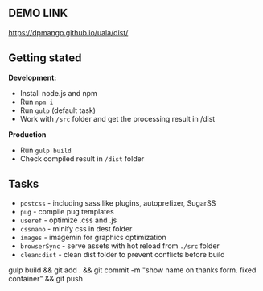 ## DEMO LINK
https://dpmango.github.io/uala/dist/

## Getting stated
__Development:__
- Install node.js and npm
- Run `npm i`
- Run `gulp` (default task)
- Work with `/src` folder and get the processing result in /dist

__Production__
- Run `gulp build`
- Check compiled result in `/dist` folder

## Tasks
- `postcss` - including sass like plugins, autoprefixer, SugarSS
- `pug` - compile pug templates
- `useref` - optimize .css and .js
- `cssnano` - minify css in dest folder
- `images` - imagemin for graphics optimization
- `browserSync` - serve assets with hot reload from `./src` folder
- `clean:dist` - clean dist folder to prevent conflicts before build


gulp build && git add . && git commit -m "show name on thanks form. fixed container" && git push
